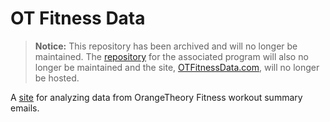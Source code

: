 # OT Fitness Data

> **Notice:** This repository has been archived and will no longer be maintained. The [repository](https://github.com/JimmyVanHout/otf_data) for the associated program will also no longer be maintained and the site, [OTFitnessData.com](https://www.otfitnessdata.com), will no longer be hosted.

A [site](https://www.otfitnessdata.com) for analyzing data from OrangeTheory Fitness workout summary emails.
